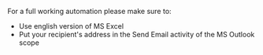 For a full working automation please make sure to:
- Use english version of MS Excel
- Put your recipient's address in the Send Email activity of the MS Outlook scope
